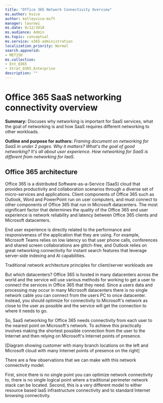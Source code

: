 ```yaml
---
title: "Office 365 Network Connectivity Overview"
ms.author: kvice
author: kelleyvice-msft
manager: laurawi
ms.date: 9/12/2018
ms.audience: Admin
ms.topic: conceptual
ms.service: o365-administration
localization_priority: Normal
search.appverid:
- MET150
ms.collection:
- Ent_O365
- Strat_O365_Enterprise
description: ""
---
```


# Office 365 SaaS networking connectivity overview

**Summary:** Discuses why networking is important for SaaS services, what the goal of networking is and how SaaS requires different networking to other workloads.

**Outline and purpose for authors:** _Framing document on networking for SaaS in under 2 pages. Why it matters? What&#39;s the goal of good networking? It&#39;s all about user experience. How networking for SaaS is different from networking for IaaS._

## Office 365 architecture

Office 365 is a distributed Software-as-a-Service (SaaS) cloud that provides productivity and collaboration scenarios through a diverse set of micro-services and applications. Client components of Office 365 such as Outlook, Word and PowerPoint run on user computers, and must connect to other components of Office 365 that run in Microsoft datacenters. The most significant factor that determines the quality of the Office 365 end user experience is network reliability and latency between Office 365 clients and Microsoft datacenters.

End user experience is directly related to the performance and responsiveness of the application that they are using. For example, Microsoft Teams relies on low latency so that user phone calls, conferences and shared screen collaborations are glitch-free, and Outlook relies on great networking connectivity for instant search features that leverage server-side indexing and AI capabilities.

Traditional network architecture principles for client/server workloads are 

But which datacenters? Office 365 is hosted in many datacenters across the world and the service will use various methods for working to get a user to connect the services in Office 365 that they need. Since a users data and processing may occur in many Microsoft datacenters there is no single network cable you can connect from the users PC to once datacenter. Instead, you should optimize for connectivity to Microsoft&#39;s network as close to the user as possible and the service will get the connection to where it needs to go.

So, SaaS networking for Office 365 needs connectivity from each user to the nearest point on Microsoft&#39;s network. To achieve this practically involves making the shortest possible connection from the user to the Internet and then relying on Microsoft&#39;s Internet points of presence.

[Diagram showing customer with many branch locations on the left and Microsoft cloud with many Internet points of presence on the right]

There are a few observations that we can make with this network connectivity model.

First, since there is no single point you can optimize network connectivity to, there is no single logical point where a traditional perimeter network stack can be located. Second, this is a very different model to either resource based IaaS infrastructure connectivity and to standard Internet browsing connectivity.